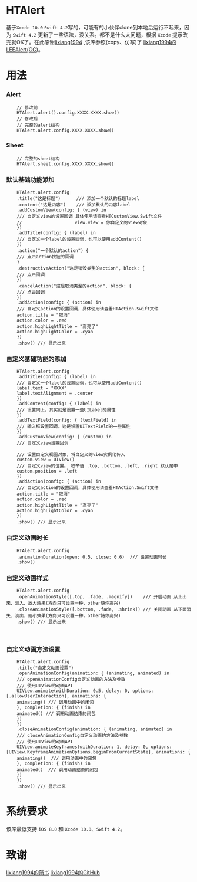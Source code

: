 HTAlert
===========
基于`Xcode 10.0`   `Swift 4.2`写的，可能有的小伙伴clone到本地后运行不起来，因为 `Swift 4.2` 更新了一些语法，没关系。都不是什么大问题，根据  `Xcode` 提示改完就OK了。在此感谢[lixiang1994](https://github.com/lixiang1994) ,该库参照(copy、仿写)了 [lixiang1994的LEEAlert(OC)](https://github.com/lixiang1994/LEEAlert)。

用法
===========

### Alert
``` 
    // 修改前
    HTAlert.alert().config.XXXX.XXXX.show()
    // 修改后
    // 完整的alert结构
    HTAlert.alert.config.XXXX.XXXX.show()
```

### Sheet
```
    // 完整的sheet结构
    HTAlert.sheet.config.XXXX.XXXX.show()
```

### 默认基础功能添加
```
    HTAlert.alert.config
    .title("这是标题")      /// 添加一个默认的标题label
    .content("这是内容")    /// 添加默认的内容label
    .addCustomView(config: { (view) in
    /// 自定义view的设置回调 具体使用请查看HTCustomView.Swift文件
    //                    view.view = 你自定义的view对象
    })
    .addTitle(config: { (label) in
    /// 自定义一个label的设置回调，也可以使用addContent()
    })
    .action("一个默认的action") {
    /// 点击action按钮的回调
    }
    .destructiveAction("这是销毁类型的action", block: {
    /// 点击回调
    })
    .cancelAction("这是取消类型的action", block: {
    /// 点击回调
    })
    .addAction(config: { (action) in
    /// 自定义action的设置回调，具体使用请查看HTAction.Swift文件
    action.title = "取消"
    action.color = .red
    action.highLightTitle = "高亮了"
    action.highLightColor = .cyan
    })
    .show() /// 显示出来
```

### 自定义基础功能的添加
```
    HTAlert.alert.config
    .addTitle(config: { (label) in
    /// 自定义一个label的设置回调，也可以使用addContent()
    label.text = "XXXX"
    label.textAlignment = .center
    })
    .addContent(config: { (label) in
    /// 设置同上，其实就是设置一些UILabel的属性
    })
    .addTextField(config: { (textField) in
    /// 输入框设置回调。这是设置UITextField的一些属性
    })
    .addCustomView(config: { (custom) in
    /// 自定义view设置回调

    /// 设置自定义视图对象，将自定义的view实例化传入
    custom.view = UIView()
    /// 自定义view的位置。 枚举值 .top、.bottom、.left、.right 默认居中
    custom.position = .left
    })
    .addAction(config: { (action) in
    /// 自定义action的设置回调，具体使用请查看HTAction.Swift文件
    action.title = "取消"
    action.color = .red
    action.highLightTitle = "高亮了"
    action.highLightColor = .cyan
    })
    .show() /// 显示出来
```
### 自定义动画时长

```
    HTAlert.alert.config
    .animationDuration(open: 0.5, close: 0.6)  /// 设置动画时长
    .show()
```

### 自定义动画样式

```
    HTAlert.alert.config
    .openAnimationStyle([.top, .fade, .magnify])    /// 开启动画 从上出来、淡入、放大效果(方向只可设置一种，other随你高兴)
    .closeAnimationStyle([.bottom, .fade, .shrink]) /// 关闭动画 从下面消失、淡出、缩小效果(方向只可设置一种，other随你高兴)
    .show() /// 显示出来
```
         
### 自定义动画方法设置
```
    HTAlert.alert.config
    .title("自定义动画设置")
    .openAnimationConfig(animation: { (animating, animated) in
    /// openAnimationConfig自定义动画的方法及参数
    /// 使用UIView的动画API
    UIView.animate(withDuration: 0.5, delay: 0, options: [.allowUserInteraction], animations: {
    animating() /// 调用动画中的闭包
    }, completion: { (finish) in
    animated() /// 调用动画结束的闭包
    })
    })
    .closeAnimationConfig(animation: { (animating, animated) in
    /// closeAnimationConfig自定义动画的方法及参数
    /// 使用UIView的动画API
    UIView.animateKeyframes(withDuration: 1, delay: 0, options: [UIView.KeyframeAnimationOptions.beginFromCurrentState], animations: {
    animating()  /// 调用动画中的闭包
    }, completion: { (finish) in
    animated()  /// 调用动画结束的闭包
    })
    })
    .show() /// 显示出来
```

系统要求
==============
该库最低支持 `iOS 8.0` 和 `Xcode 10.0`、`Swift 4.2`。

 致谢
 ==============
[lixiang1994的简书](http://www.jianshu.com/users/a6da0db100c8)
[lixiang1994的GitHub](https://github.com/lixiang1994)

